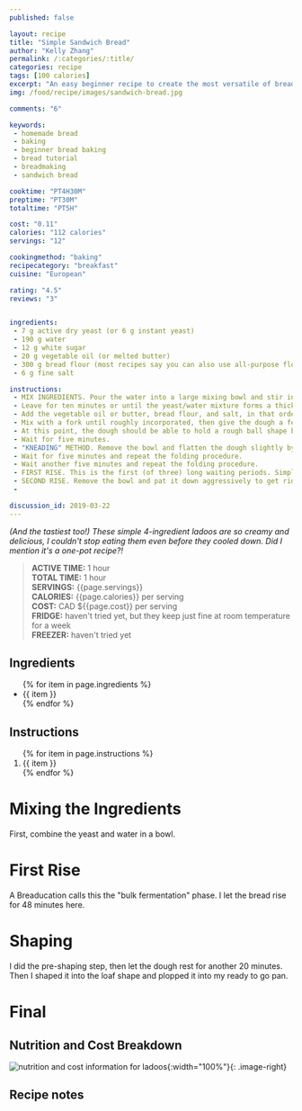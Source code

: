 ```yaml
---
published: false

layout: recipe
title: "Simple Sandwich Bread"
author: "Kelly Zhang"
permalink: /:categories/:title/
categories: recipe
tags: [100 calories]
excerpt: "An easy beginner recipe to create the most versatile of breads: a perfectly light, fluffy sandwich loaf, like the kind you'd find at the grocery store, without using a stand mixer or spending a long time kneading."
img: /food/recipe/images/sandwich-bread.jpg

comments: "6"

keywords:
 - homemade bread
 - baking
 - beginner bread baking
 - bread tutorial
 - breadmaking
 - sandwich bread

cooktime: "PT4H30M"
preptime: "PT30M"
totaltime: "PT5H"

cost: "0.11"
calories: "112 calories"
servings: "12"

cookingmethod: "baking"
recipecategory: "breakfast"
cuisine: "European"

rating: "4.5"
reviews: "3"


ingredients:
 - 7 g active dry yeast (or 6 g instant yeast)
 - 190 g water
 - 12 g white sugar
 - 20 g vegetable oil (or melted butter)
 - 300 g bread flour (most recipes say you can also use all-purpose flour, but I find all-purpose flour more sticky and hard to use)
 - 6 g fine salt

instructions:
 - MIX INGREDIENTS. Pour the water into a large mixing bowl and stir in the yeast and sugar.
 - Leave for ten minutes or until the yeast/water mixture forms a thick, foamy top layer (skip this step if you're using instant yeast).
 - Add the vegetable oil or butter, bread flour, and salt, in that order.
 - Mix with a fork until roughly incorporated, then give the dough a few squeezes with your hands. Wipe the sides of the bowl with the dough if there are any large clumps of dough still clinging to the walls.
 - At this point, the dough should be able to hold a rough ball shape but still be quite sticky and gooey. If it is sticking ALL OVER your fingers when you pull away, rather than mostly lifting off with ease, your dough is too sticky. Try kneading for a minute more and if that doesn't work, add more flour 1 tbsp at a time. Turn the dough out onto the (clean!!) counter and flip the bowl over top, so it's covering the dough. (I've always used bread flour for this recipe and have never had the dough stick to the counter, but you may want to sprinkle a little bit of flour in case if you are using all-purpose flour or if your dough seems extremely sticky.)
 - Wait for five minutes.
 - "KNEADING" METHOD. Remove the bowl and flatten the dough slightly by patting it down. Stretch the top portion and pull it down over the bottom, about 1/3 of the way down. Rotate the dough 90° and repeat with the new "top". Continue until you have folded the dough four times, and flip it over so the smooth side is facing up. It should be in a roughly rounded shape. Replace the bowl over the dough.
 - Wait for five minutes and repeat the folding procedure.
 - Wait another five minutes and repeat the folding procedure.
 - FIRST RISE. This is the first (of three) long waiting periods. Simply leave the dough under the mixing bowl after your third fold and let it rest for an hour.
 - SECOND RISE. Remove the bowl and pat it down aggressively to get rid of all the air bubbles. This can take a while—see the animation for an example—but it's very fun. Like popping bubble wrap!
 -

discussion_id: 2019-03-22
---
```


*(And the tastiest too!) These simple 4-ingredient ladoos are so creamy and delicious, I couldn't stop eating them even before they cooled down. Did I mention it's a one-pot recipe?!*

> **ACTIVE TIME:** 1 hour  
> **TOTAL TIME:** 1 hour  
> **SERVINGS:** {{page.servings}}  
> **CALORIES:** {{page.calories}} per serving  
> **COST:** CAD ${{page.cost}} per serving  
> **FRIDGE:** haven't tried yet, but they keep just fine at room temperature for a week  
> **FREEZER:** haven't tried yet

## Ingredients

<ul>
  {% for item in page.ingredients %}
    <li>{{ item }}</li>
  {% endfor %}
</ul>

## Instructions

<ol>
  {% for item in page.instructions %}
    <li>{{ item }}</li>
  {% endfor %}
</ol>

# Mixing the Ingredients

First, combine the yeast and water in a bowl.

# First Rise

A Breaducation calls this the "bulk fermentation" phase. I let the bread rise for 48 minutes here.

# Shaping

I did the pre-shaping step, then let the dough rest for another 20 minutes. Then I shaped it into the loaf shape and plopped it into my ready to go pan.

# Final

## Nutrition and Cost Breakdown

![nutrition and cost information for ladoos](/food/recipe/images/easiest-ladoos-ever-nutrition.jpg){:width="100%"}{: .image-right}

## Recipe notes
